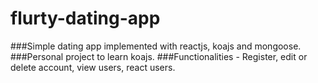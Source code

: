 # flurty-dating-app

###Simple dating app implemented with reactjs, koajs and mongoose.
###Personal project to learn koajs.
###Functionalities - Register, edit or delete account, view users, react users.
